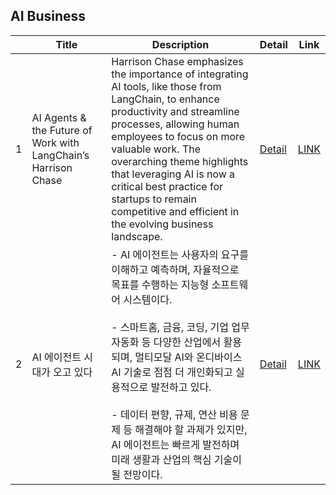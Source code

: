 ## AI Business
||Title|Description|Detail|Link|
|-|---|---|---|---|
|1|AI Agents & the Future of Work with LangChain’s Harrison Chase|Harrison Chase emphasizes the importance of integrating AI tools, like those from LangChain, to enhance productivity and streamline processes, allowing human employees to focus on more valuable work. The overarching theme highlights that leveraging AI is now a critical best practice for startups to remain competitive and efficient in the evolving business landscape. |[Detail](https://lilys.ai/digest/3021842/1306435?s=1&nid=1306435)|[LINK](https://youtu.be/_e6pgQ8yvqI?si=KJKohkVMIvTDQHMs)|
|2|AI 에이전트 시대가 오고 있다|- AI 에이전트는 사용자의 요구를 이해하고 예측하며, 자율적으로 목표를 수행하는 지능형 소프트웨어 시스템이다.<br><br>- 스마트홈, 금융, 코딩, 기업 업무 자동화 등 다양한 산업에서 활용되며, 멀티모달 AI와 온디바이스 AI 기술로 점점 더 개인화되고 실용적으로 발전하고 있다.<br><br>- 데이터 편향, 규제, 연산 비용 문제 등 해결해야 할 과제가 있지만, AI 에이전트는 빠르게 발전하며 미래 생활과 산업의 핵심 기술이 될 전망이다.  |[Detail](https://github.com/comejtome508/Human_AI-Agents_Teaming/blob/main/04-Agent_business/Details/AI_%EC%97%90%EC%9D%B4%EC%A0%84%ED%8A%B8_%EC%8B%9C%EB%8C%80%EA%B0%80_%EC%98%A4%EA%B3%A0_%EC%9E%88%EB%8B%A4.md)|[LINK](https://www.technologyreview.kr/?p=35630?utm_source=newsletter&utm_medium=email&utm_campaign=newsletter_email)|



